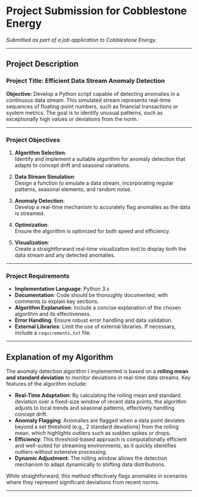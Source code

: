 # Project Submission for Cobblestone Energy

*Submitted as part of a job application to Cobblestone Energy.*

---

## Project Description

### Project Title: Efficient Data Stream Anomaly Detection

**Objective:** Develop a Python script capable of detecting anomalies in a continuous data stream. This simulated stream represents real-time sequences of floating-point numbers, such as financial transactions or system metrics. The goal is to identify unusual patterns, such as exceptionally high values or deviations from the norm.

---

### Project Objectives

1. **Algorithm Selection**:  
   Identify and implement a suitable algorithm for anomaly detection that adapts to concept drift and seasonal variations.

2. **Data Stream Simulation**:  
   Design a function to emulate a data stream, incorporating regular patterns, seasonal elements, and random noise.

3. **Anomaly Detection**:  
   Develop a real-time mechanism to accurately flag anomalies as the data is streamed.

4. **Optimization**:  
   Ensure the algorithm is optimized for both speed and efficiency.

5. **Visualization**:  
   Create a straightforward real-time visualization tool to display both the data stream and any detected anomalies.

---

### Project Requirements

- **Implementation Language**: Python 3.x
- **Documentation**: Code should be thoroughly documented, with comments to explain key sections.
- **Algorithm Explanation**: Include a concise explanation of the chosen algorithm and its effectiveness.
- **Error Handling**: Ensure robust error handling and data validation.
- **External Libraries**: Limit the use of external libraries. If necessary, include a `requirements.txt` file.

---

## Explanation of my Algorithm

The anomaly detection algorithm I implemented is based on a **rolling mean and standard deviation** to monitor deviations in real-time data streams. Key features of the algorithm include:

- **Real-Time Adaptation**: By calculating the rolling mean and standard deviation over a fixed-size window of recent data points, the algorithm adjusts to local trends and seasonal patterns, effectively handling concept drift.
- **Anomaly Flagging**: Anomalies are flagged when a data point deviates beyond a set threshold (e.g., 2 standard deviations) from the rolling mean, which highlights outliers such as sudden spikes or drops.
- **Efficiency**: This threshold-based approach is computationally efficient and well-suited for streaming environments, as it quickly identifies outliers without extensive processing.
- **Dynamic Adjustment**: The rolling window allows the detection mechanism to adapt dynamically to shifting data distributions.

While straightforward, this method effectively flags anomalies in scenarios where they represent significant deviations from recent norms. 

---
